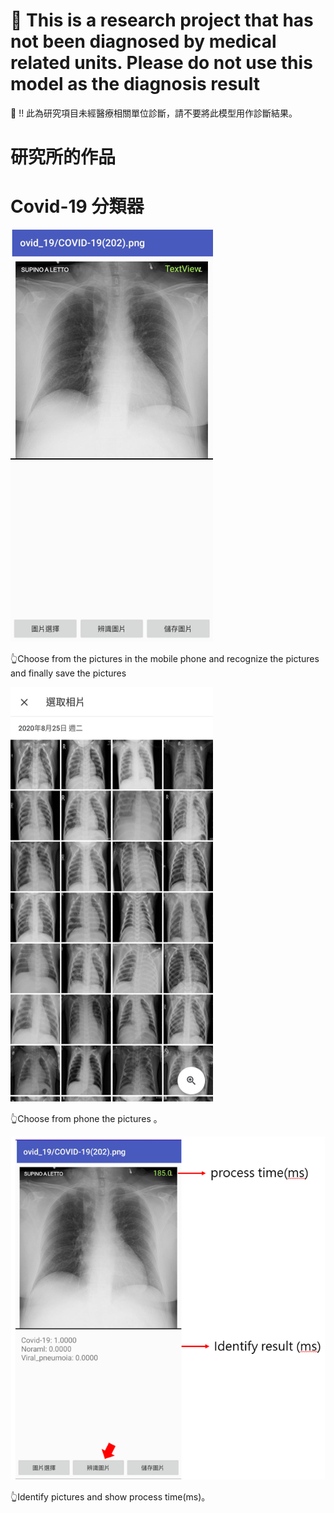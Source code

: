 # 🔴 This is a research project that has not been diagnosed by medical related units. Please do not use this model as the diagnosis result
 🔴 !! 此為研究項目未經醫療相關單位診斷，請不要將此模型用作診斷結果。
# 研究所的作品

# Covid-19 分類器
![This is a alt text.](/images/COVID.png "This is a sample image.")


 👆Choose from the pictures in the mobile phone and recognize the pictures and finally save the pictures
 
 ![This is a alt text.](/images/COVIDII.png "This is a sample image.")


 👆Choose from phone the pictures 。
 
  ![This is a alt text.](/images/COVIDIII.png "This is a sample image.")


 👆Identify pictures  and show process time(ms)。

  



